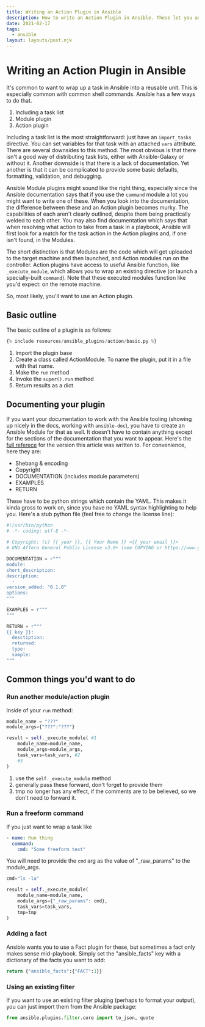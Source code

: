 ```yaml
---
title: Writing an Action Plugin in Ansible
description: How to write an Action Plugin in Ansible. These let you add custom tasks to your playbooks
date: 2021-02-17
tags:
  - ansible
layout: layouts/post.njk
---
```


# Writing an Action Plugin in Ansible

It's common to want to wrap up a task in Ansible into a reusable unit. This is especially common with common shell commands. Ansible has a few ways to do that.

1. Including a task list
1. Module plugin
1. Action plugin

Including a task list is the most straightforward: just have an `import_tasks` directive. You can set variables for that task with an attached `vars` attribute. There are several downsides to this method. The most obvious is that there isn't a good way of distributing task lists, either with Ansible-Galaxy or without it. Another downside is that there is a lack of documentation. Yet another is that it can be complicated to provide some basic defaults, formatting, validation, and debugging.

Ansible Module plugins might sound like the right thing, especially since the Ansible documentation says that if you use the `command` module a lot you might want to write one of these. When you look into the documentation, the difference between these and an Action plugin becomes murky. The capabilities of each aren't clearly outlined, despite them being practically welded to each other. You may also find documentation which says that when resolving what action to take from a task in a playbook, Ansible will first look for a match for the task action in the Action plugins and, if one isn't found, in the Modules.

The short distinction is that Modules are the code which will get uploaded to the target machine and then launched, and Action modules run on the controller. Action plugins have access to useful Ansible function, like `_execute_module`, which allows you to wrap an existing directive (or launch a specially-built `command`). Note that these executed modules function like you'd expect: on the remote machine.

So, most likely, you'll want to use an Action plugin.

## Basic outline

The basic outline of a plugin is as follows:

```python
{% include resources/ansible_plugins/action/basic.py %}
```

1. Import the plugin base
2. Create a class called ActionModule. To name the plugin, put it in a file with that name.
3. Make the `run` method
4. Invoke the `super().run` method
5. Return results as a dict

## Documenting your plugin

If you want your documentation to work with the Ansible tooling (showing up nicely in the docs, working with `ansible-doc`), you have to create an Ansible Module for that as well. It doesn't have to contain anything except for the sections of the documentation that you want to appear. Here's the [full referece](https://docs.ansible.com/ansible/2.10/dev_guide/developing_modules_documenting.html) for the version this article was written to. For convenience, here they are:

- Shebang & encoding
- Copyright
- DOCUMENTATION (includes module parameters)
- EXAMPLES
- RETURN

These have to be python strings which contain the YAML. This makes it kinda gross to work on, since you have no YAML syntax highlighting to help you. Here's a stub python file (feel free to change the license line):

```python
#!/usr/bin/python
# -*- coding: utf-8 -*-

# Copyright: (c) {{ year }}, {{ Your Name }} <{{ your email }}>
# GNU Affero General Public License v3.0+ (see COPYING or https://www.gnu.org/licenses/agpl-3.0.txt)

DOCUMENTATION = r"""
module:
short_description:
description:
  -
version_added: "0.1.0"
options:
"""

EXAMPLES = r"""
"""

RETURN = r"""
{{ key }}:
  desctiption:
  returned:
  type:
  sample:
"""
```

## Common things you'd want to do

### Run another module/action plugin

Inside of your `run` method:

```python
module_name = "???"
module_args={"???":"???"}

result = self._execute_module( #1
	module_name=module_name,
	module_args=module_args,
	task_vars=task_vars, #2
	#3
)
```

1. use the `self._execute_module` method
2. generally pass these forward, don't forget to provide them
3. tmp no longer has any effect, if the comments are to be believed, so we don't need to forward it.

### Run a freeform command

If you just want to wrap a task like

```yaml
- name: Run thing
  command:
    cmd: "Some freeform text"
```

You will need to provide the `cmd` arg as the value of "\_raw_params" to the module_args.

```python
cmd="ls -la"

result = self._execute_module(
	module_name=module_name,
	module_args={"_raw_params": cmd},
	task_vars=task_vars,
	tmp=tmp
)
```

### Adding a fact

Ansible wants you to use a Fact plugin for these, but sometimes a fact only makes sense mid-playbook. Simply set the "ansible_facts" key with a dictionary of the facts you want to add:

```python
return {"ansible_facts":{"FACT":1}}
```

### Using an existing filter

If you want to use an existing filter pluging (perhaps to format your output), you can just import them from the Ansible package:

```python
from ansible.plugins.filter.core import to_json, quote
```
